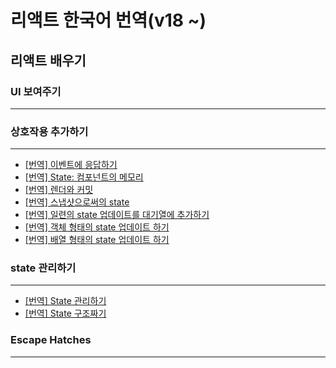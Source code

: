 # 리액트 한국어 번역(v18 ~)

## 리액트 배우기

### UI 보여주기
---
### 상호작용 추가하기
--- 
-  [\[번역\] 이벤트에 응답하기](https://github.com/vennydev/react-translation-kr-/blob/main/translated/Adding%20interactivity/Responding%20to%20events.md) 
-  [\[번역\] State: 컴포넌트의 메모리]() 
-  [\[번역\] 렌더와 커밋](https://github.com/vennydev/react-translation-kr-/blob/main/translated/Adding%20interactivity/Render%20and%20commit.md) 
-  [\[번역\] 스냅샷으로써의 state](https://github.com/vennydev/react-translation-kr-/blob/main/translated/Adding%20interactivity/state%3A%20as%20a%20snapshot.md) 
-  [\[번역\] 일련의 state 업데이트를 대기열에 추가하기 ]() 
-  [\[번역\] 객체 형태의 state 업데이트 하기](https://github.com/vennydev/react-translation-kr-/blob/main/translated/Adding%20interactivity/Updating%20Objects%20in%20State.md) 
-  [\[번역\] 배열 형태의 state 업데이트 하기](https://github.com/vennydev/react-translation-kr-/blob/main/translated/Adding%20interactivity/Updating%20Arrays%20in%20State.md) 

### state 관리하기
--- 
-  [\[번역\] State 관리하기](https://github.com/vennydev/react-translation-kr-/blob/main/translated/Managing%20State/Managing%20State.md)
-  [\[번역\] State 구조짜기](https://github.com/vennydev/react-translation-kr-/blob/main/translated/Managing%20State/Choosing%20the%20State%20Structure.md)


### Escape Hatches
---
